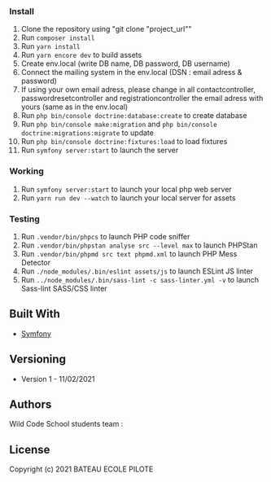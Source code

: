 ### Install

1. Clone the repository using "git clone "project_url""
2. Run `composer install`
3. Run `yarn install`
4. Run `yarn encore dev` to build assets
5. Create env.local (write DB name, DB password, DB username)
6. Connect the mailing system in the env.local (DSN : email adress & password)
7. If using your own email adress, please change in all contactcontroller, passwordresetcontroller and registrationcontroller the email adress with yours (same as in the env.local)
8. Run `php bin/console doctrine:database:create` to create database
9. Run `php bin/console make:migration` and `php bin/console doctrine:migrations:migrate` to update
10. Run `php bin/console doctrine:fixtures:load` to load fixtures
11. Run `symfony server:start` to launch the server


### Working

1. Run `symfony server:start` to launch your local php web server
2. Run `yarn run dev --watch` to launch your local server for assets

### Testing

1. Run `.vendor/bin/phpcs` to launch PHP code sniffer
2. Run `.vendor/bin/phpstan analyse src --level max` to launch PHPStan
3. Run `.vendor/bin/phpmd src text phpmd.xml` to launch PHP Mess Detector
3. Run `./node_modules/.bin/eslint assets/js` to launch ESLint JS linter
3. Run `../node_modules/.bin/sass-lint -c sass-linter.yml -v` to launch Sass-lint SASS/CSS linter

## Built With

* [Symfony](https://github.com/symfony/symfony)


## Versioning

- Version 1 - 11/02/2021 

## Authors

Wild Code School students team :

## License

Copyright (c) 2021 BATEAU ECOLE PILOTE 
